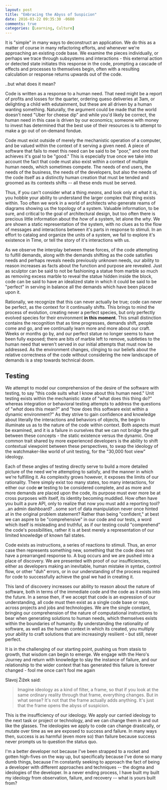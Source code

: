```yaml
---
layout: post
title: "Embracing the Abyss of Suspicion"
date: 2016-03-22 09:35:30 -0600
comments: true
categories: [Learning, Culture]
---
```

It is "simple" in many ways to deconstruct an application.<!-- more --> We do this as a matter of course in many refactoring efforts, and whenever we're approaching an existing code base. We examine the pieces individually, or perhaps we trace through subsystems and interactions - this external action or detected state initiates this response in the code, prompting a cascade of effects and processes to themselves begin, often with a resulting calculation or response returns upwards out of the code.

..but what does it mean?

Code is written as a response to a human need. That need might be a report of profits and losses for the quarter, ordering queso deliveries at 3am, or delighting a child with edutainment, but these are all driven by a human wanting something. Naturally, the argument could be made that the world doesn't need "Uber for cheese dip" and while you'd likely be correct, the human need in this case is driven by our economics; someone with money to invest has determined that the best use of their resources is to attempt to make a go out of on-demand fondue.

Code must exist outside of merely the mechanistic operation of a computer, and be valued within the context of it serving a given need. A piece of software that fails to meet this need can be said to be "poor," and one that achieves it's goal to be "good." This is especially true once we take into account the fact that code must also exist within a context of multiple human needs, which sometimes compete. The needs of end users, the needs of the business, the needs of the developers, but also the needs of the code itself as a distinctly human creation that must be tended and groomed as its contexts shifts -- all these ends must be served.

Thus, if you can't consider what a thing *means*, and look only at what it *is*, you hobble your ability to understand the larger complex that thing exists within. Too often we work in a world of architects who generate reams of diagrams showing us the topology of a system. Valuable information, to be sure, and critical to the goal of architectural design, but too often there is precious little information about the *how* of a system, let alone the *why*. We are shown a static representation of the system, with no clues as to the flow of messages and interactions between it's parts in response to stimuli. In an effort to catalog and organize the units of a system, we fail to explore it's existence in Time, or tell the story of it's interactions with us.

As we observe the interplay between these forces, of the code attempting to fulfill demands, along with the demands shifting as the code satisfies needs and perhaps reveals needs previously unknown needs, our ability to reason increases as facts about the function and purpose are revealed. Just as sculptor can be said to not be fashioning a statue from marble so much as removing excess marble to reveal the statue hidden inside the block, code can be said to have an idealized state in which it could be said to be "perfect" in serving in balance all the demands which have been placed upon it.

Rationally, we recognize that this can never actually be true; code can never be perfect, as the context for it continually shifts. This brings to mind the process of evolution, creating never a perfect species, but only perfectly evolved species for their environment **in this moment**. This small distinction contains the recognition that as time progresses, demands shift, people come and go, and we continually learn more and more about our craft. Weeks or months go by, and our perfect statue no longer seems to have been fully exposed; there are bits of marble left to remove, subtleties to the human need that weren't served in our initial attempts that must now be addressed. As the environment changes, clinging to our beliefs about the relative correctness of the code without considering the new landscape of demands is a step towards technical doom.

## Testing

We attempt to model our comprehension of the desire of the software with testing, to say "this code suits what I know about this human need." Unit testing exists within the mechanistic state of "what does this thing do?" whereas integration or behavioral testing attempts to address the questions of "*what* does this mean?" and "how does this software exist within a dynamic environment?" As they strive to gain confidence and knowledge about literally the interactions and behaviors of objects, the begin to illuminate us as to the nature of the code within context. Both aspects must be examined, and it is a failure in ourselves that we can not bridge the gulf between these concepts - the static existence versus the dynamic. One common trait shared by more experienced developers is the ability to shift contextual viewpoint between these perspectives, to swap the ideology of the watchmaker-like world of unit testing, for the "30,000 foot view" ideology.

Each of these angles of testing directly serve to build a more detailed picture of the need we're attempting to satisfy, and the manner in which we're fulfilling it. As complexity grows however, it exposes the limits of our rationality. There simply exist too many states, too many interactions, for either our code **or** testing to be considered complete, and as more and more demands are placed upon the code, its purpose must ever more be at cross purposes with itself, its identity becoming muddled. How often have you built a pure API, only to realize that now you must add a reporting tool? ..an admin dashboard? ..some sort of data manipulation never once hinted at in the original problem statement? Rather than being "confident," at best we can aspire to be "comprehensive" in our code and our tests, a word which itself is misleading and truthful, as if our testing could "comprehend" the code's possibilities, rather it is at best merely a representation of our limited knowledge of known fail states.

Code exists as instructions, a series of reactions to stimuli. Thus, an error case then represents something new, something that the code does not have a prearranged response to. A bug occurs and we are pushed into a place of discovery. We are presented with proof of our insufficiencies, either as developers making an inevitable, human mistake in syntax, control flow, or other "duh" errors, or in our understanding of the process required for code to successfully achieve the goal we had in creating it.

This land of discovery increases our ability to reason about the nature of software, both in terms of the immediate code and the code as it exists into the future. In a sense then, if we accept that code is an expression of our understanding, all code must then exist as a single code base or repo, across projects and jobs and technologies. We are the single constant, bringing our comprehension of the nature of computational instructions to bear when generating solutions to human needs, which themselves exists within the boundaries of humanity. By understanding the rationality of software, as well as the human context in which its created, you multiply your ability to craft solutions that are increasingly resilient - but still, never perfect.

It is in the challenging of our starting point, pushing us from stasis to growth, that wisdom can begin to emerge. We engage with the Hero's Journey and return with knowledge to slay the instance of failure, and our relationship to the wider context that has generated this failure is forever changed - fool me once can't fool me again


Slavoj Žižek said:

> Imagine ideology as a kind of filter, a frame, so that if you look at the same ordinary reality through that frame, everything changes. But in what sense? It's not that the frame actually adds anything. It's just that the frame opens the abyss of suspicion.

This is the insufficiency of our ideology. We apply our carried ideology to the next task or project or technology, and we can change them in and out like the glasses. The ideologies we apply to code can change drastically, or mutate over time as we are exposed to success and failure. In many ways then, success is as harmful (even more so) than failure because success never prompts us to question the status quo.

I'm a better developer not because I've been strapped to a rocket and gotten high-fives on the way up, but specifically because I've done so many dumb things, because I'm constantly seeking to approach the fact of being a developer with different approaches and techniques -- the dogma and ideologies of the developer. In a never ending process, I have built my built my ideology from observation, failure, and recovery -- what is yours built from?
